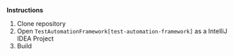 **Instructions**
1. Clone repository
2. Open `TestAutomationFramework[test-automation-framework]` as a IntelliJ IDEA Project
3. Build